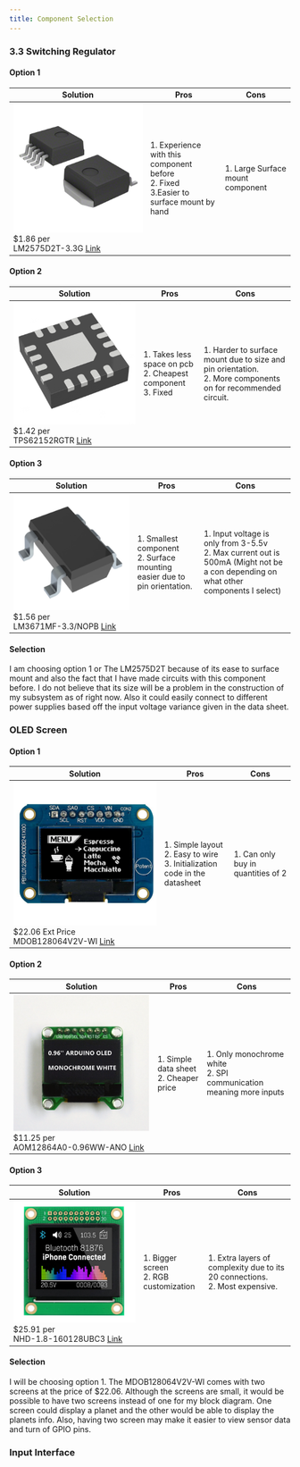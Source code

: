 ```yaml
---
title: Component Selection
---
```


### 3.3 Switching Regulator
#### Option 1
| Solution | Pros | Cons |
|----------|------|------|
|![LM2575D2T](LM2575D2T-3.3G.jpg) $1.86 per<br> LM2575D2T-3.3G [Link](https://www.digikey.com/en/products/detail/onsemi/LM2575D2T-3-3G/1476686)|1. Experience with this component before<br>2. Fixed<br>3.Easier to surface mount by hand|1. Large Surface mount component| 

#### Option 2
| Solution | Pros | Cons |
|----------|------|------|
|![TPS62152RGTR](TPS62152RGTR.JPG) $1.42 per<br> TPS62152RGTR [Link](https://www.digikey.com/en/products/detail/texas-instruments/TPS62152RGTR/2833441)|1. Takes less space on pcb<br>2. Cheapest component<br>3. Fixed|1. Harder to surface mount due to size and pin orientation.<br>2. More components on for recommended circuit.|

#### Option 3
| Solution | Pros | Cons |
|----------|------|------|
|![LM3671MF-3.3/NOPB](LM3671MF-3.3-NOPB.JPG) $1.56 per<br> LM3671MF-3.3/NOPB [Link](https://www.digikey.com/en/products/detail/texas-instruments/LM3671MF-3-3-NOPB/1590062)|1. Smallest component<br>2. Surface mounting easier due to pin orientation.|1. Input voltage is only from 3-5.5v<br>2. Max current out is 500mA (Might not be a con depending on what other components I select)|

#### Selection

I am choosing option 1 or The LM2575D2T because of its ease to surface mount and also the fact that I have made circuits with this component before. I do not believe that its size will be a problem in the construction of my subsystem as of right now. Also it could easily connect to different power supplies based off the input voltage variance given in the data sheet. 

### OLED Screen
#### Option 1
| Solution | Pros | Cons |
|----------|------|------|
|![MDOB128064V2V-WI](MDOB128064V2V-WI.jpg) $22.06 Ext Price<br> MDOB128064V2V-WI [Link](https://www.digikey.com/en/products/detail/midas-displays/MDOB128064V2V-WI/20841734)|1. Simple layout<br>2. Easy to wire<br>3. Initialization code in the datasheet|1. Can only buy in quantities of 2|

#### Option 2
| Solution | Pros | Cons |
|----------|------|------|
|![AOM12864A0-0.96WW-ANO](MFG_AOM12864A0-0.96WW-ANO.png) $11.25 per<br> AOM12864A0-0.96WW-ANO [Link](https://www.digikey.com/en/products/detail/orient-display/AOM12864A0-0-96WW-ANO/22531926)|1. Simple data sheet<br>2. Cheaper price|1. Only monochrome white<br>2. SPI communication meaning more inputs|

#### Option 3
| Solution | Pros | Cons |
|----------|------|------|
|![NHD-1.8-160128UBC3](NHD-1.8-160128UBC3.jpg) $25.91 per<br> NHD-1.8-160128UBC3 [Link](https://www.digikey.com/en/products/detail/newhaven-display-intl/NHD-1-8-160128UBC3/23334148)|1. Bigger screen<br>2. RGB customization|1. Extra layers of complexity due to its 20 connections.<br>2. Most expensive.|

#### Selection

I will be choosing option 1. The MDOB128064V2V-WI comes with two screens at the price of $22.06. Although the screens are small, it would be possible to have two screens instead of one for my block diagram. One screen could display a planet and the other would be able to display the planets info. Also, having two screen may make it easier to view sensor data and turn of GPIO pins. 

### Input Interface
